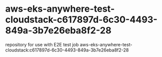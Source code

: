 # aws-eks-anywhere-test-cloudstack-c617897d-6c30-4493-849a-3b7e26eba8f2-28
repository for use with E2E test job aws-eks-anywhere-test-cloudstack:c617897d-6c30-4493-849a-3b7e26eba8f2-28
